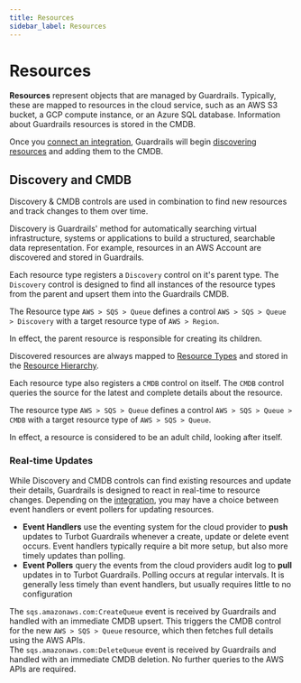 ```yaml
---
title: Resources
sidebar_label: Resources
---
```


# Resources

**Resources** represent objects that are managed by Guardrails. Typically, these are
mapped to resources in the cloud service, such as an AWS S3 bucket, a GCP
compute instance, or an Azure SQL database. Information about Guardrails resources
is stored in the CMDB. 

Once you [connect an integration](/guardrails/docs/guides), Guardrails will begin [discovering resources](#discovery-and-cmdb) and adding them to the CMDB.  



## Discovery and CMDB
 
Discovery & CMDB controls are used in combination to find new resources and track changes to them over time.

Discovery is Guardrails' method for automatically searching virtual infrastructure,
systems or applications to build a structured, searchable data representation.
For example, resources in an AWS Account are discovered and stored in Guardrails.

Each resource type registers a `Discovery` control on it's parent type. The
`Discovery` control is designed to find all instances of the resource types from
the parent and upsert them into the Guardrails CMDB.

<div className="example">The Resource type <code>AWS > SQS > Queue</code> defines a
control <code>AWS > SQS > Queue > Discovery</code> with a target resource type of <code>AWS > Region</code>.
</div>

In effect, the parent resource is responsible for creating its children.

Discovered resources are always mapped to [Resource Types](#resource-types) and stored in the [Resource Hierarchy](#resource-hierarchy).


Each resource type also registers a `CMDB` control on itself. The `CMDB` control
queries the source for the latest and complete details about the resource.

<div className="example"> The resource type <code>AWS > SQS > Queue</code> defines a
control <code>AWS > SQS > Queue > CMDB</code> with a target resource type of <code>AWS > SQS > Queue</code>.
</div>

In effect, a resource is considered to be an adult child, looking after itself.

### Real-time Updates

While Discovery and CMDB controls can find existing resources and update their details, Guardrails is designed to react in real-time to resource changes.  Depending on the [integration](), you may have a choice between event handlers or event pollers for updating resources.

- **Event Handlers** use the eventing system for the cloud provider to **push** updates to Turbot Guardrails whenever a create, update or delete event occurs.  Event handlers typically require a bit more setup, but also more timely updates than polling.
- **Event Pollers** query the events from the cloud providers audit log to **pull** updates in to Turbot Guardrails.  Polling occurs at regular intervals.  It is generally less timely than event handlers, but usually requires little to no configuration


<div className="example"> The <code>sqs.amazonaws.com:CreateQueue</code> event is received by Guardrails and
handled with an immediate CMDB upsert. This triggers the CMDB control for the new <code>AWS > SQS > Queue</code> resource, which then fetches full details using the AWS APIs.
</div>

<div className="example"> The <code>sqs.amazonaws.com:DeleteQueue</code> event is received by Guardrails and handled with an immediate CMDB deletion. No further queries to the AWS APIs are required.
</div>
